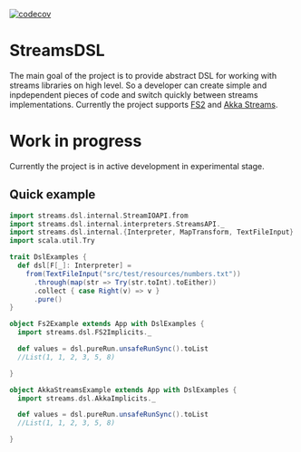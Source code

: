 [![codecov](https://codecov.io/gh/m-plank/StreamsDSL/branch/master/graph/badge.svg)](https://codecov.io/gh/m-plank/StreamsDSL)

# StreamsDSL

The main goal of the project is to provide abstract DSL for working with streams libraries on high level. 
So a developer can create simple and inpdependent pieces of code and switch quickly between streams implementations.
Currently the project supports [FS2](https://github.com/functional-streams-for-scala/fs2) and [Akka Streams](https://doc.akka.io/docs/akka/current/stream/index.html).

# Work in progress 

Currently the project is in active development in experimental stage.    


## Quick example
```scala
import streams.dsl.internal.StreamIOAPI.from
import streams.dsl.internal.interpreters.StreamsAPI._
import streams.dsl.internal.{Interpreter, MapTransform, TextFileInput}
import scala.util.Try

trait DslExamples {
  def dsl[F[_]: Interpreter] =
    from(TextFileInput("src/test/resources/numbers.txt"))
      .through(map(str => Try(str.toInt).toEither))
      .collect { case Right(v) => v }
      .pure()
}

object Fs2Example extends App with DslExamples {
  import streams.dsl.FS2Implicits._

  def values = dsl.pureRun.unsafeRunSync().toList
  //List(1, 1, 2, 3, 5, 8)

}

object AkkaStreamsExample extends App with DslExamples {
  import streams.dsl.AkkaImplicits._

  def values = dsl.pureRun.unsafeRunSync().toList
  //List(1, 1, 2, 3, 5, 8)

}

```
